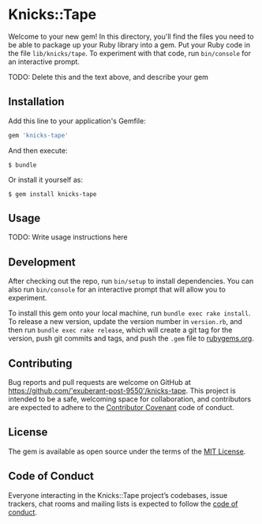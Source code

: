 # Knicks::Tape

Welcome to your new gem! In this directory, you'll find the files you need to be able to package up your Ruby library into a gem. Put your Ruby code in the file `lib/knicks/tape`. To experiment with that code, run `bin/console` for an interactive prompt.

TODO: Delete this and the text above, and describe your gem

## Installation

Add this line to your application's Gemfile:

```ruby
gem 'knicks-tape'
```

And then execute:

    $ bundle

Or install it yourself as:

    $ gem install knicks-tape

## Usage

TODO: Write usage instructions here

## Development

After checking out the repo, run `bin/setup` to install dependencies. You can also run `bin/console` for an interactive prompt that will allow you to experiment.

To install this gem onto your local machine, run `bundle exec rake install`. To release a new version, update the version number in `version.rb`, and then run `bundle exec rake release`, which will create a git tag for the version, push git commits and tags, and push the `.gem` file to [rubygems.org](https://rubygems.org).

## Contributing

Bug reports and pull requests are welcome on GitHub at https://github.com/'exuberant-post-9550'/knicks-tape. This project is intended to be a safe, welcoming space for collaboration, and contributors are expected to adhere to the [Contributor Covenant](http://contributor-covenant.org) code of conduct.

## License

The gem is available as open source under the terms of the [MIT License](https://opensource.org/licenses/MIT).

## Code of Conduct

Everyone interacting in the Knicks::Tape project’s codebases, issue trackers, chat rooms and mailing lists is expected to follow the [code of conduct](https://github.com/'exuberant-post-9550'/knicks-tape/blob/master/CODE_OF_CONDUCT.md).
